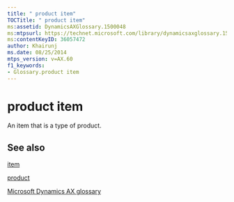 ```yaml
---
title: " product item"
TOCTitle: " product item"
ms:assetid: DynamicsAXGlossary.1500048
ms:mtpsurl: https://technet.microsoft.com/library/dynamicsaxglossary.1500048(v=AX.60)
ms:contentKeyID: 36057472
author: Khairunj
ms.date: 08/25/2014
mtps_version: v=AX.60
f1_keywords:
- Glossary.product item
---
```


# product item

An item that is a type of product.

## See also

[item](item.md)

[product](product.md)

[Microsoft Dynamics AX glossary](glossary/microsoft-dynamics-ax-glossary.md)

  


